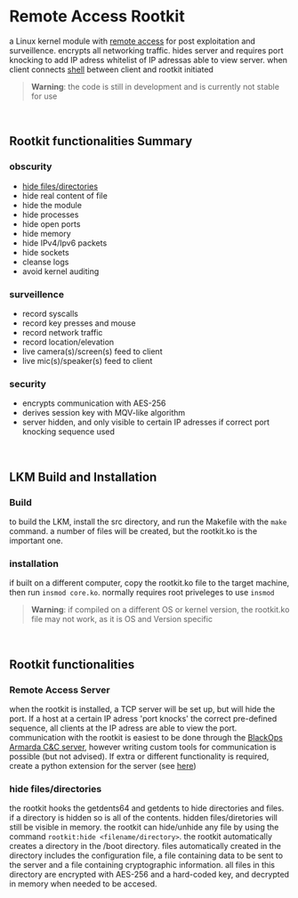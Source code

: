 # Remote Access Rootkit
a Linux kernel module with [remote access](#remote-access-server) for post exploitation and surveillence. encrypts all networking traffic. hides server and requires port knocking to add IP adress whitelist of IP adressas able to view server. when client connects [shell]() between client and rootkit initiated

> **Warning**: the code is still in development and is currently not stable for use

<br>

## **Rootkit functionalities Summary**

### obscurity
- [hide files/directories](#hide-filesdirectories)
- hide real content of file
- hide the module
- hide processes
- hide open ports
- hide memory
- hide IPv4/Ipv6 packets
- hide sockets
- cleanse logs
- avoid kernel auditing

### surveillence
- record syscalls
- record key presses and mouse
- record network traffic
- record location/elevation
- live camera(s)/screen(s) feed to client
- live mic(s)/speaker(s) feed to client

### security
- encrypts communication with AES-256
- derives session key with MQV-like algorithm
- server hidden, and only visible to certain IP adresses if correct port knocking sequence used

<br>

## **LKM Build and Installation**
### Build
to build the LKM, install the src directory, and run the Makefile with the `make` command. a number of files will be created, but the rootkit.ko is the important one.
### installation
if built on a different computer, copy the rootkit.ko file to the target machine, then run `insmod core.ko`. normally requires root priveleges to use `insmod`
> **Warning**: if compiled on a different OS or kernel version, the rootkit.ko file may not work, as it is OS and Version specific

<br>

## **Rootkit functionalities**

### Remote Access Server
when the rootkit is installed, a TCP server will be set up, but will hide the port. If a host at a certain IP adress 'port knocks' the correct pre-defined sequence, all clients at the IP adress are able to view the port. communication with the rootkit is easiest to be done through the [BlackOps Armarda C&C server](https://github.com/ArtemisesAngel/BlackOps-Armarda/tree/main/CommandServer), however writing custom tools for communication is possible (but not advised). If extra or different functionality is required, create a python extension for the server (see [here](https://github.com/ArtemisesAngel/BlackOps-Armarda/tree/main/CommandServer/docs/extensions.md))


### hide files/directories
the rootkit hooks the getdents64 and getdents to hide directories and files. if a directory is hidden so is all of the contents. hidden files/diretories will still be visible in memory.  the rootkit can hide/unhide any file by using the command `rootkit:hide <filename/directory>`. the rootkit automatically creates a directory in the /boot directory. files automatically created in the directory includes the configuration file, a file containing data to be sent to the server and a file containing cryptographic information. all files in this directory are encrypted with AES-256 and a hard-coded key, and decrypted in memory when needed to be accesed.
